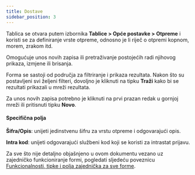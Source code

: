 ```yaml
---
title: Dostave
sidebar_position: 3
---
```


Tablica se otvara putem izbornika **Tablice > Opće postavke > Otpreme** i koristi se za definiranje vrste otpreme, odnosno je li riječ o otpremi kopnom, morem, zrakom itd.  

Omogućuje unos novih zapisa ili pretraživanje postojećih radi njihovog prikaza, izmjene ili brisanja.  

Forma se sastoji od područja za filtriranje i prikaza rezultata. Nakon što su postavljeni svi željeni filteri, dovoljno je kliknuti na tipku **Traži** kako bi se rezultati prikazali u mreži rezultata.

Za unos novih zapisa potrebno je kliknuti na prvi prazan redak u gornjoj mreži ili pritisnuti tipku **Novo**. 

#### Specifična polja 

**Šifra/Opis**: unijeti jedinstvenu šifru za vrstu otpreme i odgovarajući opis.  

**Intra kod**: unijeti odgovarajući službeni kod koji se koristi za intrastat prijavu.

Za sve što nije detaljno objašnjeno u ovom dokumentu vezano uz zajedničko funkcioniranje formi, pogledati sljedeću poveznicu [Funkcionalnosti, tipke i polja zajednička za sve forme](/docs/guide/common).
